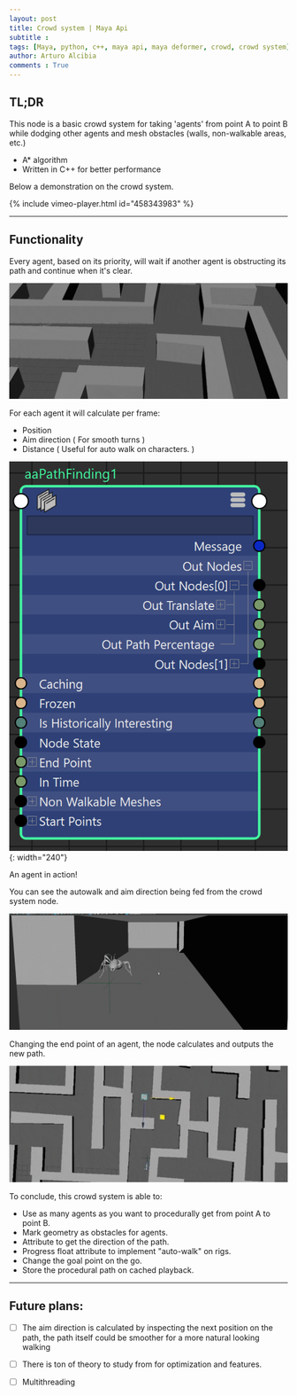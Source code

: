 ```yaml
---
layout: post
title: Crowd system | Maya Api
subtitle : 
tags: [Maya, python, c++, maya api, maya deformer, crowd, crowd system]
author: Arturo Alcibia
comments : True
---
```


## TL;DR

This node is a basic crowd system for taking 'agents' from point A to point B
while dodging other agents and mesh obstacles (walls, non-walkable areas, etc.)

- A* algorithm
- Written in C++ for better performance

Below a demonstration on the crowd system.

{% include vimeo-player.html id="458343983" %}

---

## Functionality

Every agent, based on its priority, will wait if another agent is obstructing its path and continue when it's clear.

![Desktop View](/assets/img/crowdSystem/multipleAgents_compressed.gif)

For each agent it will calculate per frame:
- Position
- Aim direction ( For smooth turns )
- Distance ( Useful for auto walk on characters. )

![Desktop View](/assets/img/crowdSystem/nodeImage.png){: width="240"}

An agent in action!


You can see the autowalk and aim direction being fed from the crowd system node.

![Desktop View](/assets/img/crowdSystem/closeUpAnt_compressed.gif)

Changing the end point of an agent, the node calculates and outputs the new path.

![Desktop View](/assets/img/crowdSystem/live2_compressed.gif)

To conclude, this crowd system is able to:

- Use as many agents as you want to procedurally get from point A to point B.
- Mark geometry as obstacles for agents.
- Attribute to get the direction of the path.
- Progress float attribute to implement "auto-walk" on rigs.
- Change the goal point on the go.
- Store the procedural path on cached playback.

---
## Future plans:

- [ ] The aim direction is calculated by inspecting the next position on the path, the path itself could be smoother for a more natural looking walking
- [ ] There is ton of theory to study from for optimization and features.
- [ ] Multithreading

